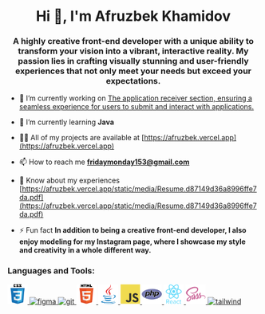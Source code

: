 <h1 align="center">Hi 👋, I'm Afruzbek Khamidov</h1>
<h3 align="center">A highly creative front-end developer with a unique ability to transform your vision into a vibrant, interactive reality. My passion lies in crafting visually stunning and user-friendly experiences that not only meet your needs but exceed your expectations.</h3>

- 🔭 I’m currently working on [The application receiver section, ensuring a seamless experience for users to submit and interact with applications.](https://agrosert.uz)

- 🌱 I’m currently learning **Java**

- 👨‍💻 All of my projects are available at [https://afruzbek.vercel.app](https://afruzbek.vercel.app)

- 📫 How to reach me **fridaymonday153@gmail.com**

- 📄 Know about my experiences [https://afruzbek.vercel.app/static/media/Resume.d87149d36a8996ffe7da.pdf](https://afruzbek.vercel.app/static/media/Resume.d87149d36a8996ffe7da.pdf)

- ⚡ Fun fact **In addition to being a creative front-end developer, I also enjoy modeling for my Instagram page, where I showcase my style and creativity in a whole different way.**

<h3 align="left">Languages and Tools:</h3>
<p align="left"> <a href="https://www.w3schools.com/css/" target="_blank" rel="noreferrer"> <img src="https://raw.githubusercontent.com/devicons/devicon/master/icons/css3/css3-original-wordmark.svg" alt="css3" width="40" height="40"/> </a> <a href="https://www.figma.com/" target="_blank" rel="noreferrer"> <img src="https://www.vectorlogo.zone/logos/figma/figma-icon.svg" alt="figma" width="40" height="40"/> </a> <a href="https://git-scm.com/" target="_blank" rel="noreferrer"> <img src="https://www.vectorlogo.zone/logos/git-scm/git-scm-icon.svg" alt="git" width="40" height="40"/> </a> <a href="https://www.w3.org/html/" target="_blank" rel="noreferrer"> <img src="https://raw.githubusercontent.com/devicons/devicon/master/icons/html5/html5-original-wordmark.svg" alt="html5" width="40" height="40"/> </a> <a href="https://www.java.com" target="_blank" rel="noreferrer"> <img src="https://raw.githubusercontent.com/devicons/devicon/master/icons/java/java-original.svg" alt="java" width="40" height="40"/> </a> <a href="https://developer.mozilla.org/en-US/docs/Web/JavaScript" target="_blank" rel="noreferrer"> <img src="https://raw.githubusercontent.com/devicons/devicon/master/icons/javascript/javascript-original.svg" alt="javascript" width="40" height="40"/> </a> <a href="https://www.php.net" target="_blank" rel="noreferrer"> <img src="https://raw.githubusercontent.com/devicons/devicon/master/icons/php/php-original.svg" alt="php" width="40" height="40"/> </a> <a href="https://reactjs.org/" target="_blank" rel="noreferrer"> <img src="https://raw.githubusercontent.com/devicons/devicon/master/icons/react/react-original-wordmark.svg" alt="react" width="40" height="40"/> </a> <a href="https://sass-lang.com" target="_blank" rel="noreferrer"> <img src="https://raw.githubusercontent.com/devicons/devicon/master/icons/sass/sass-original.svg" alt="sass" width="40" height="40"/> </a> <a href="https://tailwindcss.com/" target="_blank" rel="noreferrer"> <img src="https://www.vectorlogo.zone/logos/tailwindcss/tailwindcss-icon.svg" alt="tailwind" width="40" height="40"/> </a> </p>
